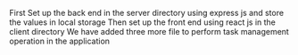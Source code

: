 First Set up the back end in the server directory using express js and store the values in local storage
Then set up the front end using react js in the client directory
We have added three more file to perform task management operation in the application

